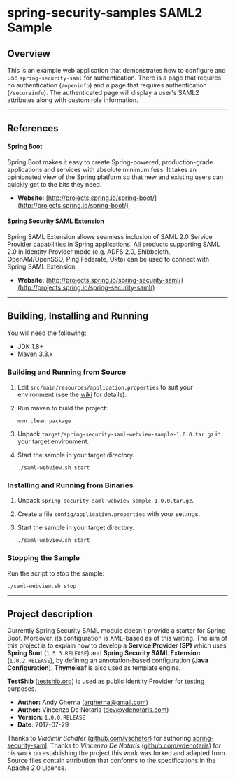 # spring-security-samples SAML2 Sample

## Overview

This is an example web application that demonstrates how to configure and use `spring-security-saml` for authentication. There is a page that requires no authentication (`/openinfo`) and a page that requires authentication (`/secureinfo`). The authenticated page will display a user's SAML2 attributes along with custom role information.

---------


## References

#### Spring Boot

Spring Boot makes it easy to create Spring-powered, production-grade applications and services with absolute minimum fuss. It takes an opinionated view of the Spring platform so that new and existing users can quickly get to the bits they need.

- **Website:** [http://projects.spring.io/spring-boot/](http://projects.spring.io/spring-boot/)

#### Spring Security SAML Extension

Spring SAML Extension allows seamless inclusion of SAML 2.0 Service Provider capabilities in Spring applications. All products supporting SAML 2.0 in Identity Provider mode (e.g. ADFS 2.0, Shibboleth, OpenAM/OpenSSO, Ping Federate, Okta) can be used to connect with Spring SAML Extension.

- **Website:** [http://projects.spring.io/spring-security-saml/](http://projects.spring.io/spring-security-saml/)

---------

## Building, Installing and Running

You will need the following:

* JDK 1.8+
* [Maven 3.3.x](https://maven.apache.org/)

### Building and Running from Source

1. Edit `src/main/resources/application.properties` to suit your environment (see the [wiki](https://github.com/argherna/spring-security-samples/wiki) for details).
1. Run maven to build the project:

       mvn clean package

1. Unpack `target/spring-security-saml-webview-sample-1.0.0.tar.gz` in your target environment.
1. Start the sample in your target directory.

       ./saml-webview.sh start

### Installing and Running from Binaries

1. Unpack `spring-security-saml-webview-sample-1.0.0.tar.gz`.
1. Create a file `config/application.properties` with your settings.
1. Start the sample in your target directory.

       ./saml-webview.sh start

### Stopping the Sample

Run the script to stop the sample:

    ./saml-webview.sh stop

---------

## Project description

Currently Spring Security SAML module doesn't provide a starter for Spring Boot. Moreover, its configuration is XML-based as of this writing. The aim of this project is to explain how to develop a **Service Provider (SP)** which uses **Spring Boot** (`1.5.3.RELEASE`) and **Spring Security SAML Extension** (`1.0.2.RELEASE`), by defining an annotation-based configuration (**Java Configuration**). **Thymeleaf** is also used as template engine.

**TestShib** ([testshib.org](http://www.testshib.org/)) is used as public Identity Provider for testing purposes.

- **Author:** Andy Gherna ([argherna@gmail.com](mailto:argherna@gmail.com))
- **Author:** Vincenzo De Notaris ([dev@vdenotaris.com](mailto:dev@vdenotaris.com))
- **Version:**  `1.0.0.RELEASE`
- **Date**: 2017-07-29

Thanks to *Vladimír Schäfer* ([github.com/vschafer](https://github.com/vschafer)) for authoring [spring-security-saml](https://github.com/spring-projects/spring-security-saml). Thanks to *Vincenzo De Notaris* ([github.com/vdenotaris](https://github.com/vdenotaris)) for his work on establishing the project this work was forked and adapted from. Source files contain attribution that conforms to the specifications in the Apache 2.0 License.
